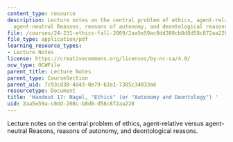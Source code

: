 ```yaml
---
content_type: resource
description: Lecture notes on the central problem of ethics, agent-relative versus
  agent-neutral Reasons, reasons of autonomy, and deontological reasons.
file: /courses/24-231-ethics-fall-2009/2aa5e59ac0dd208cb8d8d58c872aa228_MIT24_231F09_lec18.pdf
file_type: application/pdf
learning_resource_types:
- Lecture Notes
license: https://creativecommons.org/licenses/by-nc-sa/4.0/
ocw_type: OCWFile
parent_title: Lecture Notes
parent_type: CourseSection
parent_uid: 7c93cd30-4d43-0e79-b3a1-7385c34033a6
resourcetype: Document
title: 'Handout 17: Nagel, "Ethics" (or "Autonomy and Deontology") '
uid: 2aa5e59a-c0dd-208c-b8d8-d58c872aa228
---
```

Lecture notes on the central problem of ethics, agent-relative versus agent-neutral Reasons, reasons of autonomy, and deontological reasons.